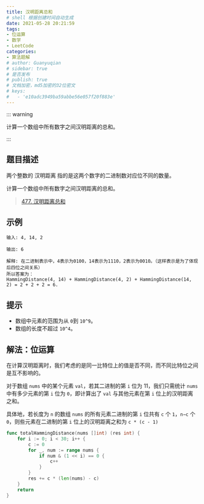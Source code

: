 ```yaml
---
title: 汉明距离总和
# shell 根据创建时间自动生成
date: 2021-05-28 20:21:59
tags:
- 位运算
- 数学
- LeetCode
categories:
- 算法题解
# author: Guanyuqian
# sidebar: true
# 是否发布
# publish: true
# 文档加密，md5加密的32位密文
# keys:
# 	- 'e10adc3949ba59abbe56e057f20f883e'
---
```


::: warning

计算一个数组中所有数字之间汉明距离的总和。


:::

<!-- more -->

## 题目描述

两个整数的 汉明距离 指的是这两个数字的二进制数对应位不同的数量。

计算一个数组中所有数字之间汉明距离的总和。

> [477. 汉明距离总和](https://leetcode-cn.com/problems/total-hamming-distance/)



## 示例

```
输入: 4, 14, 2

输出: 6

解释: 在二进制表示中，4表示为0100，14表示为1110，2表示为0010。（这样表示是为了体现后四位之间关系）
所以答案为：
HammingDistance(4, 14) + HammingDistance(4, 2) + HammingDistance(14, 2) = 2 + 2 + 2 = 6.
```



## 提示

- 数组中元素的范围为从 `0`到 `10^9`。
- 数组的长度不超过 `10^4`。

## 解法：位运算

在计算汉明距离时，我们考虑的是同一比特位上的值是否不同，而不同比特位之间是互不影响的。

对于数组 `nums` 中的某个元素 `val`，若其二进制的第 `i` 位为 11，我们只需统计 `nums` 中有多少元素的第 `i` 位为 `0`，即计算出了 `val` 与其他元素在第 `i` 位上的汉明距离之和。

具体地，若长度为 `n` 的数组 `nums` 的所有元素二进制的第 `i` 位共有 `c` 个 `1`，`n−c` 个 `0`，则些元素在二进制的第 `i` 位上的汉明距离之和为 `c * (c - 1)`

```go
func totalHammingDistance(nums []int) (res int) {
    for i := 0; i < 30; i++ {
        c := 0
        for _, num := range nums {
            if num & (1 << i) == 0 {
                c++
            }
        }
        res += c * (len(nums) - c)
    }
    return
}
```